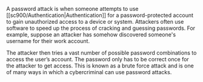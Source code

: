 A password attack is when someone attempts to use [[sc900/Authentication|Authentication]] for a password-protected account to gain unauthorized access to a device or system. Attackers often use software to speed up the process of cracking and guessing passwords. For example, suppose an attacker has somehow discovered someone's username for their work account.

The attacker then tries a vast number of possible password combinations to access the user’s account. The password only has to be correct once for the attacker to get access. This is known as a brute force attack and is one of many ways in which a cybercriminal can use password attacks.